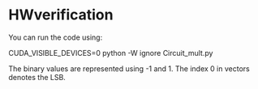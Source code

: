 # HWverification

You can run the code using:

CUDA_VISIBLE_DEVICES=0 python -W ignore Circuit_mult.py


The binary values are represented using -1 and 1. The index 0 in vectors denotes the LSB.
